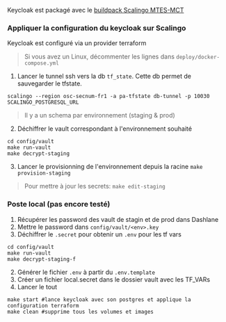 Keycloak est packagé avec le [buildpack Scalingo MTES-MCT](https://github.com/MTES-MCT/keycloak-buildpack)

### Appliquer la configuration du keycloak sur Scalingo

Keycloak est configuré via un provider terraform

> Si vous avez un Linux, décommenter les lignes dans `deploy/docker-compose.yml`

1. Lancer le tunnel ssh vers la db `tf_state`. Cette db permet de sauvegarder le tfstate.

`scalingo --region osc-secnum-fr1 -a pa-tfstate db-tunnel -p 10030 SCALINGO_POSTGRESQL_URL`

> Il y a un schema par environnement (staging & prod)

2. Déchiffrer le vault correspondant à l'environnement souhaité

```
cd config/vault
make run-vault
make decrypt-staging
```

3. Lancer le provisionning de l'environnement depuis la racine
   `make provision-staging`

> Pour mettre à jour les secrets: `make edit-staging`

### Poste local (pas encore testé)

1. Récupérer les password des vault de stagin et de prod dans Dashlane
2. Mettre le password dans `config/vault/<env>.key`
3. Déchiffrer le `.secret` pour obtenir un `.env` pour les tf vars

```
cd config/vault
make run-vault
make decrypt-staging-f
```

2. Générer le fichier `.env` à partir du `.env.template`
3. Créer un fichier local.secret dans le dossier vault avec les TF_VARs
4. Lancer le tout

```
make start #lance keycloak avec son postgres et applique la configuration terraform
make clean #supprime tous les volumes et images
```
